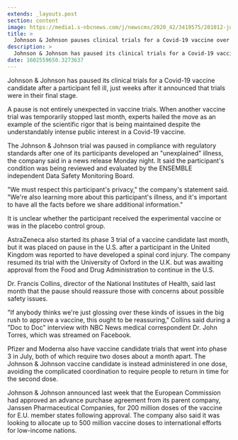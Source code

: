 ```yaml
--- 
extends: _layouts.post 
section: content 
image: https://media1.s-nbcnews.com/j/newscms/2020_42/3419575/201012-johnson-johnson-headquarters-ac-854p_5f9912c8fd3ef09d4dfbe8bd90e3330a.nbcnews-fp-1200-630.jpg 
title: > 
  Johnson & Johnson pauses clinical trials for a Covid-19 vaccine over participant's illness 
description: > 
  Johnson & Johnson has paused its clinical trials for a Covid-19 vaccine candidate after a participant fell ill, just weeks after it announced that trials were in their final stage.A pause is not entirely unexpected in vaccine trials.The Johnson & Johnson trial was paused in compliance with regulatory standards after one of its participants developed an "unexplained" illness, the company said in a news release Monday night.Pfizer and Moderna also have vaccine candidate trials that went into phase 3 in July, both of which require two doses about a month apart.The Johnson & Johnson vaccine candidate is instead administered in one dose, avoiding the complicated coordination to require people to return in time for the second dose. 
date: 1602559650.3273637 
--- 
```

Johnson & Johnson has paused its clinical trials for a Covid-19 vaccine candidate after a participant fell ill, just weeks after it announced that trials were in their final stage.

A pause is not entirely unexpected in vaccine trials. When another vaccine trial was temporarily stopped last month, experts hailed the move as an example of the scientific rigor that is being maintained despite the understandably intense public interest in a Covid-19 vaccine.

The Johnson & Johnson trial was paused in compliance with regulatory standards after one of its participants developed an "unexplained" illness, the company said in a news release Monday night. It said the participant's condition was being reviewed and evaluated by the ENSEMBLE independent Data Safety Monitoring Board.

"We must respect this participant's privacy," the company's statement said. "We're also learning more about this participant's illness, and it's important to have all the facts before we share additional information."

It is unclear whether the participant received the experimental vaccine or was in the placebo control group.

AstraZeneca also started its phase 3 trial of a vaccine candidate last month, but it was placed on pause in the U.S. after a participant in the United Kingdom was reported to have developed a spinal cord injury. The company resumed its trial with the University of Oxford in the U.K. but was awaiting approval from the Food and Drug Administration to continue in the U.S.

Dr. Francis Collins, director of the National Institutes of Health, said last month that the pause should reassure those with concerns about possible safety issues.

"If anybody thinks we're just glossing over these kinds of issues in the big rush to approve a vaccine, this ought to be reassuring," Collins said during a "Doc to Doc" interview with NBC News medical correspondent Dr. John Torres, which was streamed on Facebook.

Pfizer and Moderna also have vaccine candidate trials that went into phase 3 in July, both of which require two doses about a month apart. The Johnson & Johnson vaccine candidate is instead administered in one dose, avoiding the complicated coordination to require people to return in time for the second dose.

Johnson & Johnson announced last week that the European Commission had approved an advance purchase agreement from its parent company, Janssen Pharmaceutical Companies, for 200 million doses of the vaccine for E.U. member states following approval. The company also said it was looking to allocate up to 500 million vaccine doses to international efforts for low-income nations.